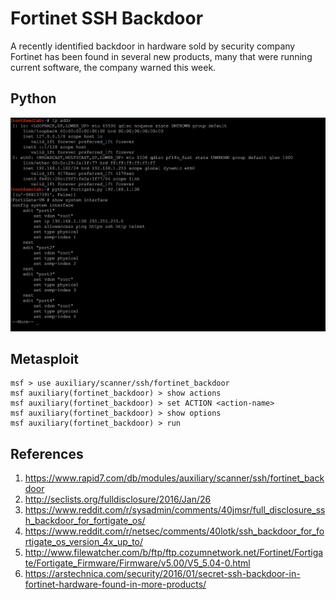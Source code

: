 # Fortinet SSH Backdoor

A recently identified backdoor in hardware sold by security company Fortinet has been found in several new products, many that were running current software, the company warned this week.

## Python

![](exploit.png)

## Metasploit

```
msf > use auxiliary/scanner/ssh/fortinet_backdoor
msf auxiliary(fortinet_backdoor) > show actions
msf auxiliary(fortinet_backdoor) > set ACTION <action-name>
msf auxiliary(fortinet_backdoor) > show options
msf auxiliary(fortinet_backdoor) > run
```

## References

1. https://www.rapid7.com/db/modules/auxiliary/scanner/ssh/fortinet_backdoor
2. http://seclists.org/fulldisclosure/2016/Jan/26
3. https://www.reddit.com/r/sysadmin/comments/40jmsr/full_disclosure_ssh_backdoor_for_fortigate_os/
4. https://www.reddit.com/r/netsec/comments/40lotk/ssh_backdoor_for_fortigate_os_version_4x_up_to/
5. http://www.filewatcher.com/b/ftp/ftp.cozumnetwork.net/Fortinet/Fortigate/Fortigate_Firmware/Firmware/v5.00/V5_5.04-0.html
6. https://arstechnica.com/security/2016/01/secret-ssh-backdoor-in-fortinet-hardware-found-in-more-products/